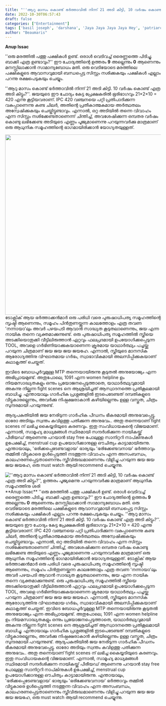 ```yaml
---
title: "''ആറു മാസം കൊണ്ട് ഭർത്താവിൽ നിന്ന് 21 അടി കിട്ടി, 10 വർഷം കൊണ്ട് എത്ര അടി കിട്ടും?'', ഉത്തരം പൂജ്യമെന്നു പറയുന്നവർക്കു മാത്രമാണ് ആധുനിക സമൂഹത്തിനു ശരി"
date: 2022-10-30T06:57:43
draft: false
categories: ["Entertainment"]
tags: ['basil joseph', 'darshana', 'Jaya Jaya Jaya Jaya Hey', 'patriarchy']
author: "Beaumaris"
---
```


<strong>Anup Issac</strong>

''ഒരു മരത്തിൽ പത്തു പക്ഷികൾ ഉണ്ട്. ഒരാൾ വെടിവച്ച് ഒരെണ്ണത്തെ പിടിച്ചു. ബാക്കി എത്ര ഉണ്ടാവും?''
ഈ ചോദ്യത്തിന്റെ ഉത്തരം <strong>9</strong> അല്ലെന്നും <strong>0</strong> ആണെന്നും മനസ്സിലാക്കാൻ സാമാന്യബോധം മതി. ഒരു വെടിയോടെ മരത്തിലെ പക്ഷികളുടെ ആവാസവുമായി ബന്ധപ്പെട്ട സിസ്റ്റം നശിക്കുകയും പക്ഷികൾ എല്ലാം പറന്നു രക്ഷപെടുകയും ചെയ്യും.

''ആറു മാസം കൊണ്ട് ഭർത്താവിൽ നിന്ന് 21 അടി കിട്ടി. 10 വർഷം കൊണ്ട് എത്ര അടി കിട്ടും?''.
ജയയുടെ ഈ ചോദ്യം കേട്ട പ്രേക്ഷകരിൽ ഭൂരിഭാഗവും 21×2×10 = 420 എന്നു കൂട്ടിയവരാണ്. IPC 420 വഞ്ചനയെ പറ്റി പ്രതിപാദിക്കുന്ന വകുപ്പാണെന്നു കണ്ട ചിലർ, അതിന്റെ പ്രതീകാത്മകമായ അർത്ഥതലം അന്വേഷിക്കുകയും ചെയ്തിട്ടുണ്ടാവും. എന്നാൽ, ഒറ്റ അടിയിൽ തന്നെ വിവാഹം എന്ന സിസ്റ്റം നശിക്കേണ്ടതാണെന്ന് ചിന്തിച്ച്, അവശേഷിക്കുന്ന ഒമ്പതര വർഷം കൊണ്ടു ലഭിക്കേണ്ട അടിയുടെ എണ്ണം പൂജ്യമാണെന്നു പറയുന്നവർക്കു മാത്രമാണ് ഒരു ആധുനിക സമൂഹത്തിന്റെ ഭാഗമായിരിക്കാൻ യോഗ്യതയുള്ളത്.

<img class="wp-image-356789 aligncenter" src="https://cdn.boolokam.com/articles/2022/11/img_6378b61e0f006." alt="" width="967" height="584" />ടോക്സിക് ആയ ഭർത്താക്കൻമാർ ഒരു പരിധി വരെ പുരുഷാധിപത്യ സമൂഹത്തിന്റെ സൃഷ്ടി ആണെന്നും, സമൂഹം പിൻതുണയ്ക്കുന്ന കാലത്തോളം എത്ര തവണ 'നന്നായാ'ലും അവർ പഴയപടി ആവാൻ സാദ്ധ്യത കൂടുതലാണെന്നും, ജയ എന്ന നായിക തന്നെ വ്യക്തമാക്കുന്നുണ്ട്. ഒരു പുരുഷാധിപത്യ സമൂഹത്തിൽ സ്ത്രീയെ അടക്കിയൊതുക്കി വീട്ടിലിരുത്താൻ ഏറ്റവും ഫലപ്രദമായി ഉപയോഗിക്കപ്പെടുന്ന TOOL, അവളെ ഗർഭിണിയാക്കുകയാണെന്ന ക്രൂരമായ യാഥാർത്ഥ്യം പച്ചയ്ക്കു പറയുന്ന ചിത്രമാണ് ജയ ജയ ജയ ജയഹേ. എന്നാൽ, സ്ത്രീയുടെ മാനസിക ആരോഗ്യത്തിനു വിഘാതമായ ഗർഭം, സ്വാഭാവികമായി അലസിപ്പിക്കുകയാണ് കഥാകൃത്ത് ചെയ്തത്.

ഇവിടെ ബോധപൂർവ്വമുള്ള MTP തന്നെയായിരുന്നു കൂടുതൽ അനുയോജ്യം എന്ന അഭിപ്രായമുണ്ട്. അതുപോലെ, 1091 എന്ന women helpline ഉം നിയമസാദ്ധ്യതകളും ഒന്നും പ്രയോജനപ്പെടുത്താതെ, യാഥാർത്ഥ്യവുമായി അകന്നു നില്ക്കുന്ന fight scenes നെ ആശ്രയിച്ചത് ആസ്വാദനത്തെ പ്രതികൂലമായി ബാധിച്ചു. എന്തായാലും ഗാർഹിക പ്രശ്നങ്ങളിൽ ഇടപെടേണ്ടത് ദമ്പതികളുടെ വീട്ടുകാരല്ലെന്നും, അവർക്കു നിഷ്പക്ഷരാകാൻ കഴിയില്ലെന്നും ഉള്ള വസ്തുത, ചിത്രം സുന്ദരമായി പറയുന്നുണ്ട്.

ആദ്യപകുതിയിൽ ജയ നേരിടുന്ന ഗാർഹിക പീഡനം ഭീകരമായി അനുഭവപ്പെട്ടു. ഓരോ അടിയും സ്വന്തം കവിളത്തു പതിക്കുന്ന അനുഭവം.. അതു തന്നെയാണ് fight scenes ന് ലഭിച്ച കൈയ്യടിയുടെ കരണവും. ഇതു സംവിധായകന്റെ വിജയമാണ്. എന്നാൽ, സാമൂഹ്യ മാധ്യമങ്ങൾ സ്ഥിരമായി സന്ദർശിക്കുന്ന നായികയ്ക്ക് പീരീയഡ് ആണെന്നു പറയാൻ stay free പോലുള്ള സാനിറ്ററി നാപ്കിനുകൾ ഉപേക്ഷിച്ച്, menstrual cup ഉപയോഗിക്കാനുള്ള ഔചിത്യം കാട്ടാമായിരുന്നു. എന്തായാലും, 'ഭരിക്കപ്പെടേണ്ടവളായ' ഭാര്യയും 'ഭരിക്കേണ്ടവനായ' ഭർത്താവും തമ്മിൽ വീട്ടുകാരെ ഉൾപ്പെടുത്തി നടത്തുന്ന വിവാഹം എന്ന അസംബന്ധം, കാലഹരണപ്പെട്ടതാണെന്നും സ്ത്രീവിരുദ്ധമാണെന്നും വിളിച്ചു പറയുന്ന ജയ ജയ ജയ ജയഹേ, ഒരു must watch ആയി recommend ചെയ്യുന്നു.


![''ആറു മാസം കൊണ്ട് ഭർത്താവിൽ നിന്ന് 21 അടി കിട്ടി, 10 വർഷം കൊണ്ട് എത്ര അടി കിട്ടും?'', ഉത്തരം പൂജ്യമെന്നു പറയുന്നവർക്കു മാത്രമാണ് ആധുനിക സമൂഹത്തിനു ശരി](https://cdn.boolokam.com/articles/2022/11/img_6378b61e0f006.)**Anup Issac** ''ഒരു മരത്തിൽ പത്തു പക്ഷികൾ ഉണ്ട്. ഒരാൾ വെടിവച്ച് ഒരെണ്ണത്തെ പിടിച്ചു. ബാക്കി എത്ര ഉണ്ടാവും?'' ഈ ചോദ്യത്തിന്റെ ഉത്തരം **9** അല്ലെന്നും **0** ആണെന്നും മനസ്സിലാക്കാൻ സാമാന്യബോധം മതി. ഒരു വെടിയോടെ മരത്തിലെ പക്ഷികളുടെ ആവാസവുമായി ബന്ധപ്പെട്ട സിസ്റ്റം നശിക്കുകയും പക്ഷികൾ എല്ലാം പറന്നു രക്ഷപെടുകയും ചെയ്യും. ''ആറു മാസം കൊണ്ട് ഭർത്താവിൽ നിന്ന് 21 അടി കിട്ടി. 10 വർഷം കൊണ്ട് എത്ര അടി കിട്ടും?''. ജയയുടെ ഈ ചോദ്യം കേട്ട പ്രേക്ഷകരിൽ ഭൂരിഭാഗവും 21×2×10 = 420 എന്നു കൂട്ടിയവരാണ്. IPC 420 വഞ്ചനയെ പറ്റി പ്രതിപാദിക്കുന്ന വകുപ്പാണെന്നു കണ്ട ചിലർ, അതിന്റെ പ്രതീകാത്മകമായ അർത്ഥതലം അന്വേഷിക്കുകയും ചെയ്തിട്ടുണ്ടാവും. എന്നാൽ, ഒറ്റ അടിയിൽ തന്നെ വിവാഹം എന്ന സിസ്റ്റം നശിക്കേണ്ടതാണെന്ന് ചിന്തിച്ച്, അവശേഷിക്കുന്ന ഒമ്പതര വർഷം കൊണ്ടു ലഭിക്കേണ്ട അടിയുടെ എണ്ണം പൂജ്യമാണെന്നു പറയുന്നവർക്കു മാത്രമാണ് ഒരു ആധുനിക സമൂഹത്തിന്റെ ഭാഗമായിരിക്കാൻ യോഗ്യതയുള്ളത്. ടോക്സിക് ആയ ഭർത്താക്കൻമാർ ഒരു പരിധി വരെ പുരുഷാധിപത്യ സമൂഹത്തിന്റെ സൃഷ്ടി ആണെന്നും, സമൂഹം പിൻതുണയ്ക്കുന്ന കാലത്തോളം എത്ര തവണ 'നന്നായാ'ലും അവർ പഴയപടി ആവാൻ സാദ്ധ്യത കൂടുതലാണെന്നും, ജയ എന്ന നായിക തന്നെ വ്യക്തമാക്കുന്നുണ്ട്. ഒരു പുരുഷാധിപത്യ സമൂഹത്തിൽ സ്ത്രീയെ അടക്കിയൊതുക്കി വീട്ടിലിരുത്താൻ ഏറ്റവും ഫലപ്രദമായി ഉപയോഗിക്കപ്പെടുന്ന TOOL, അവളെ ഗർഭിണിയാക്കുകയാണെന്ന ക്രൂരമായ യാഥാർത്ഥ്യം പച്ചയ്ക്കു പറയുന്ന ചിത്രമാണ് ജയ ജയ ജയ ജയഹേ. എന്നാൽ, സ്ത്രീയുടെ മാനസിക ആരോഗ്യത്തിനു വിഘാതമായ ഗർഭം, സ്വാഭാവികമായി അലസിപ്പിക്കുകയാണ് കഥാകൃത്ത് ചെയ്തത്. ഇവിടെ ബോധപൂർവ്വമുള്ള MTP തന്നെയായിരുന്നു കൂടുതൽ അനുയോജ്യം എന്ന അഭിപ്രായമുണ്ട്. അതുപോലെ, 1091 എന്ന women helpline ഉം നിയമസാദ്ധ്യതകളും ഒന്നും പ്രയോജനപ്പെടുത്താതെ, യാഥാർത്ഥ്യവുമായി അകന്നു നില്ക്കുന്ന fight scenes നെ ആശ്രയിച്ചത് ആസ്വാദനത്തെ പ്രതികൂലമായി ബാധിച്ചു. എന്തായാലും ഗാർഹിക പ്രശ്നങ്ങളിൽ ഇടപെടേണ്ടത് ദമ്പതികളുടെ വീട്ടുകാരല്ലെന്നും, അവർക്കു നിഷ്പക്ഷരാകാൻ കഴിയില്ലെന്നും ഉള്ള വസ്തുത, ചിത്രം സുന്ദരമായി പറയുന്നുണ്ട്. ആദ്യപകുതിയിൽ ജയ നേരിടുന്ന ഗാർഹിക പീഡനം ഭീകരമായി അനുഭവപ്പെട്ടു. ഓരോ അടിയും സ്വന്തം കവിളത്തു പതിക്കുന്ന അനുഭവം.. അതു തന്നെയാണ് fight scenes ന് ലഭിച്ച കൈയ്യടിയുടെ കരണവും. ഇതു സംവിധായകന്റെ വിജയമാണ്. എന്നാൽ, സാമൂഹ്യ മാധ്യമങ്ങൾ സ്ഥിരമായി സന്ദർശിക്കുന്ന നായികയ്ക്ക് പീരീയഡ് ആണെന്നു പറയാൻ stay free പോലുള്ള സാനിറ്ററി നാപ്കിനുകൾ ഉപേക്ഷിച്ച്, menstrual cup ഉപയോഗിക്കാനുള്ള ഔചിത്യം കാട്ടാമായിരുന്നു. എന്തായാലും, 'ഭരിക്കപ്പെടേണ്ടവളായ' ഭാര്യയും 'ഭരിക്കേണ്ടവനായ' ഭർത്താവും തമ്മിൽ വീട്ടുകാരെ ഉൾപ്പെടുത്തി നടത്തുന്ന വിവാഹം എന്ന അസംബന്ധം, കാലഹരണപ്പെട്ടതാണെന്നും സ്ത്രീവിരുദ്ധമാണെന്നും വിളിച്ചു പറയുന്ന ജയ ജയ ജയ ജയഹേ, ഒരു must watch ആയി recommend ചെയ്യുന്നു.
